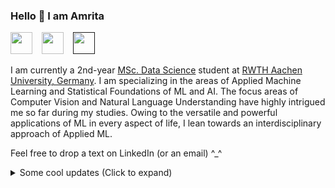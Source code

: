 ### Hello 👋 I am Amrita

<a href="mailto:amritab1211@gmail.com"><img src="https://i.imgur.com/jskyI9X.png" width="35px"/></a> &ensp;
<a href="https://www.linkedin.com/in/amrita-bhattacherjee"><img src="https://i.imgur.com/8aJxz4M.png" width="35px"/></a> &ensp;
<a href=""><img src="[https://i.imgur.com/p7Sbh1b.png](https://www.5gmedcamp.de/wp-content/uploads/2021/03/Fraunhofer_HHI.png)" width="35px"/></a> &ensp;

I am currently a 2nd-year [MSc. Data Science](https://www.rwth-aachen.de/cms/root/studium/Vor-dem-Studium/Studiengaenge/Liste-Aktuelle-Studiengaenge/Studiengangbeschreibung/~pzpc/Data-Science-M-Sc/) student at [RWTH Aachen University, Germany](https://www.rwth-aachen.de/go/id/a/?lidx=1). I am specializing in the areas of Applied Machine Learning and Statistical Foundations of ML and AI. The focus areas of Computer Vision and Natural Language Understanding have highly intrigued me so far during my studies. Owing to the versatile and powerful applications of ML in every aspect of life, I lean towards an interdisciplinary approach of Applied ML. 

Feel free to drop a text on LinkedIn (or an email) ^_^

<details>
<summary>Some cool updates (Click to expand)</summary>

<p>
  <div style="width:100%;overflow-y:scroll; height:230px;">
    <ul id="News"> -->
      <li><i>[November 2023]</i> I receive the Deutschlanstipendium 2023, and funded by Porsche A.G. </li>
    </ul>
  </div>
  <div style="width:100%;overflow-y:scroll; height:230px;">
    <ul id="Some fun projects hidden behind Datenschutz :') "> 
      <li> <i> [December 2023] </i> Variable-lag identification for multiple time-series analysis using improved dynamic time warping : Dr. Ximeng Cheng (Department of AI, Fraunhofer HHI, Berlin) </li>
      <ul>
        <li> Identified dynamic lag in autocorrelated time series </li>
        <li> Performed Causality analysis (Granger's, etc.) to obtain information about lag effect </li>
        <li> Developed an implementation Dynamic Time Warping with moving window and correlation analysis (along with Transfer Entropy) </li>
        <li> Improved forecasting performance with feature engineering </li>
      </ul>
      <li><i>[September 2021]</i> Hierarchical Clustering in Jet Reconstruction Algorithms : Prof. Dr. Debarghya Ghoshdastidar, Dr. Stefan Kluth (TU Munich with Max Planck Institute for Physics) </li>
        <ul>
          <li> Interpretability of hierarchical clustering algorithms in data obtained from hadronization </li>
          <li> Implemented 7 different clustering algorithms – Sequential Clustering, Average Linkage, Ward Linkage, DIANA (or Divisive-Analysis) with pairwise distance, DIANA with JADE/Durham distance, Recursive Spectral Maxcut, and Recursive Normalized Spectral Maxcut, to simulated and real data obtained from hadronization on the hadron, parton and data level </li>
          <li> Developed a modified distance metric to perform comparative analysis of the clustering results </li>
          <li> Generated algorithms that are Collinear Safe, developed a new metric to quantify performance </li>
          <li> Developed global clustering algorithms inspired from the k-means++ technique </li>
        </ul>
      <li><i> [March 2021] </i> Exploratory Data Analysis on Time Series Sales Data : Prof. Dr. A. Chandra, Prof. Dr. D. Bhattacharya (St. Xavier's College, Kolkata) </li>
      <ul>
        <li> Analyzed 4 years of sales data (2 million+ data points) of a leading jewellery brand in India </li>
        <li> Conducted time series analysis on the data along with developing relevant business insights </li>
        <li> Used R programming language for data-cleaning, data pruning and data-visualisation </li>
        <li> Performed Customer Segmentation using RFM Model and k-means Clustering </li>
      </ul>
      
    </ul>
  </div>
</p>
      
</details>

